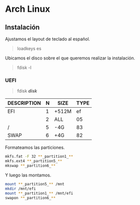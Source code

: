 # Arch Linux

## Instalación
Ajustamos el layout de teclado al español.
> loadkeys es

Ubicamos el disco sobre el que queremos realizar la instalación.
> fdisk -l

### UEFI

> fdisk _**disk**_

| DESCRIPTION | N   | SIZE  | TYPE |
| ----------- | --- | ----- | ---- |
| EFI         | 1   | +512M | ef   |
|             | 2   | ALL   | 05   |
| /           | 5   | -4G   | 83   |
| SWAP        | 6   | +4G   | 82   |

Formateamos las particiones.
```bash
mkfs.fat -F 32 **_partition1_**  
mkfs.ext4 **_partition5_**  
mkswap **_partition6_**  
```
Y luego las montamos.
```bash
mount **_partition5_** /mnt  
mkdir /mnt/efi  
mount **_partition1_** /mnt/efi  
swapon **_partition6_**  
```
